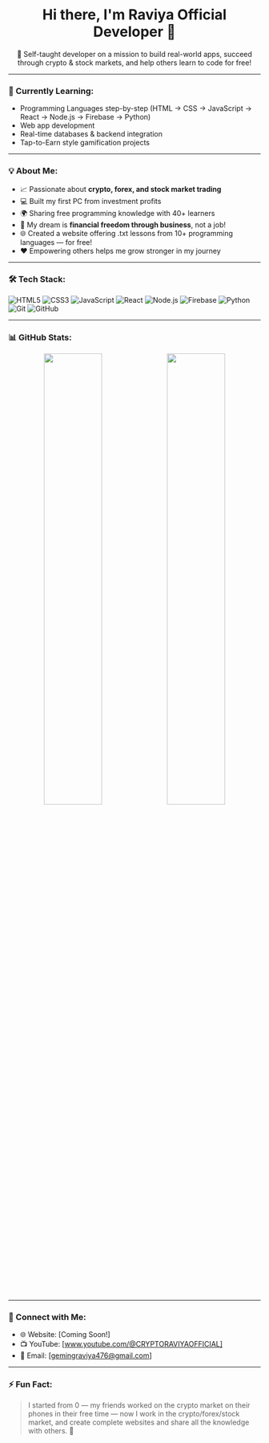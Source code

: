<h1 align="center">Hi there, I'm Raviya Official Developer 👋</h1>

<p align="center">
  🚀 Self-taught developer on a mission to build real-world apps, succeed through crypto & stock markets, and help others learn to code for free!
</p>

---

### 🌱 Currently Learning:
- Programming Languages step-by-step (HTML → CSS → JavaScript → React → Node.js → Firebase → Python)
- Web app development
- Real-time databases & backend integration
- Tap-to-Earn style gamification projects

---

### 💡 About Me:
- 📈 Passionate about **crypto, forex, and stock market trading**
- 💻 Built my first PC from investment profits
- 🌍 Sharing free programming knowledge with 40+ learners
- 🎯 My dream is **financial freedom through business**, not a job!
- 🌐 Created a website offering .txt lessons from 10+ programming languages — for free!
- ❤️ Empowering others helps me grow stronger in my journey

---

### 🛠 Tech Stack:
![HTML5](https://img.shields.io/badge/-HTML5-E34F26?style=flat&logo=html5&logoColor=white)
![CSS3](https://img.shields.io/badge/-CSS3-1572B6?style=flat&logo=css3)
![JavaScript](https://img.shields.io/badge/-JavaScript-F7DF1E?style=flat&logo=javascript&logoColor=black)
![React](https://img.shields.io/badge/-React-61DAFB?style=flat&logo=react&logoColor=black)
![Node.js](https://img.shields.io/badge/-Node.js-339933?style=flat&logo=node.js&logoColor=white)
![Firebase](https://img.shields.io/badge/-Firebase-FFCA28?style=flat&logo=firebase&logoColor=black)
![Python](https://img.shields.io/badge/-Python-3776AB?style=flat&logo=python&logoColor=white)
![Git](https://img.shields.io/badge/-Git-F05032?style=flat&logo=git&logoColor=white)
![GitHub](https://img.shields.io/badge/-GitHub-181717?style=flat&logo=github)

---

### 📊 GitHub Stats:
<p align="center">
  <img src="https://github-readme-stats.vercel.app/api?username=RaviyaOfficialDeveloper&show_icons=true&theme=radical" width="48%" />
  <img src="https://github-readme-streak-stats.herokuapp.com?user=RaviyaOfficialDeveloper&theme=radical&hide_border=true" width="48%"/>
</p>

---

### 🔗 Connect with Me:
- 🌐 Website: [Coming Soon!]
- 📺 YouTube: [www.youtube.com/@CRYPTORAVIYAOFFICIAL]
- 📧 Email: [gemingraviya476@gmail.com]

---

### ⚡ Fun Fact:
> I started from 0 — my friends worked on the crypto market on their phones in their free time — now I work in the crypto/forex/stock market, and create complete websites and share all the knowledge with others. 💪

